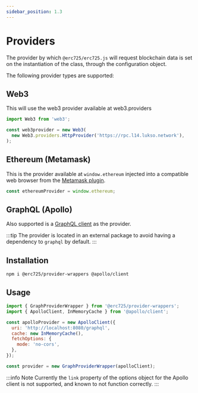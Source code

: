 ```yaml
---
sidebar_position: 1.3
---
```


# Providers

The provider by which `@erc725/erc725.js` will request blockchain data is set on
the instantiation of the class, through the configuration object.

The following provider types are supported:

## Web3

This will use the web3 provider available at web3.providers

```javascript
import Web3 from 'web3';

const web3provider = new Web3(
  new Web3.providers.HttpProvider('https://rpc.l14.lukso.network'),
);
```

## Ethereum (Metamask)

This is the provider available at `window.ethereum` injected into a
compatible web browser from the [Metamask plugin](https://metamask.io/).

```javascript
const ethereumProvider = window.ethereum;
```

## GraphQL (Apollo)

Also supported is a [GraphQL
client](https://www.apollographql.com/docs/) as the provider.

:::tip
The provider is located in an external package to avoid having a dependency to `graphql` by default.
:::

## Installation

`npm i @erc725/provider-wrappers @apollo/client`

## Usage

```javascript
import { GraphProviderWrapper } from '@erc725/provider-wrappers';
import { ApolloClient, InMemoryCache } from '@apollo/client';

const apolloProvider = new ApolloClient({
  uri: 'http://localhost:8080/graphql',
  cache: new InMemoryCache(),
  fetchOptions: {
    mode: 'no-cors',
  },
});

const provider = new GraphProviderWrapper(apolloClient);
```

:::info Note
Currently the `link` property of the options object for the Apollo client
is not supported, and known to not function correctly.
:::
